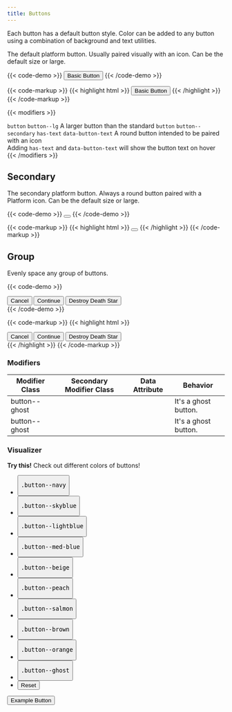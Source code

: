 ```yaml
---
title: Buttons
---
```


Each button has a default button style. Color can be added to any button using a combination of background and text utilities.

The default platform button. Usually paired visually with an icon. Can be the default size or large.

{{< code-demo >}}
<button class="button">Basic Button</button>
{{< /code-demo >}}

{{< code-markup >}}
{{< highlight html >}}
<button class="button">Basic Button</button>
{{< /highlight >}} 
{{< /code-markup >}}

{{< modifiers >}}
<tr>
  <td data-label="Base" class="border-t border--color-white border--width-5 text--bold">
    <code>button</code>
  </td>
  <td data-label="Modifier" class="border-t border--color-white border--width-5 text--bold">
    <code>button--lg</code>
  </td>
  <td data-label="Secondary Modifier" class="border-t border--color-white border--width-5 text--bold">
    <i class="pi-ban" aria-hidden="true"></i>
  </td>
  <td data-label="Data Attribute" class="border-t border--color-white border--width-5 text--bold">
    <i class="pi-ban" aria-hidden="true"></i>
  </td>
  <td data-label="Behavior" class="border-t border--color-white border--width-5 text--bold">
    A larger button than the standard
  </td>
</tr>
<tr>
  <td data-label="Base" class="border-t border--color-white border--width-5 text--bold">
    <code>button</code>
  </td>
  <td data-label="Modifier" class="border-t border--color-white border--width-5 text--bold">
    <code>button--secondary</code>
  </td>
  <td data-label="Secondary Modifier" class="border-t border--color-white border--width-5 text--bold">
    <code>has-text</code>
  </td>
  <td data-label="Data Attribute" class="border-t border--color-white border--width-5 text--bold">
    <code>data-button-text</code>
  </td>
  <td data-label="Behavior" class="border-t border--color-white border--width-5 text--bold">
    A round button intended to be paired with an icon
    <br>
    Adding <code>has-text</code> and <code>data-button-text</code> will show the button text on hover
  </td>
</tr>
{{< /modifiers >}}

## Secondary

The secondary platform button. Always a round button paired with a Platform icon. Can be the default size or large.

{{< code-demo >}}
<button class="button button--secondary"><i class="pi-download"></i></button>
{{< /code-demo >}}

{{< code-markup >}}
{{< highlight html >}}
<button class="button button--secondary"><i class="pi-download"></i></button>
{{< /highlight >}} 
{{< /code-markup >}}


## Group

Evenly space any group of buttons.


{{< code-demo >}}
<div class="button-group">
  <button class="button">Cancel</button>
  <button class="button">Continue</button>
  <button class="button">Destroy Death Star</button>
</div>
{{< /code-demo >}}

{{< code-markup >}}
{{< highlight html >}}
<div class="button-group">
  <button class="button">Cancel</button>
  <button class="button">Continue</button>
  <button class="button">Destroy Death Star</button>
</div>
{{< /highlight >}} 
{{< /code-markup >}}

<section class="mb-4">
  <h3>Modifiers</h3>
  <table borders="1" class="table modifiers table--no-hover">
    <thead>
      <tr>
        <th>Modifier Class</th>
        <th>Secondary Modifier Class</th>
        <th>Data Attribute</th>
        <th>Behavior</th>
      </tr>
    </thead>
    <tbody>
      <tr>
        <td>button--ghost</td>
        <td></td>
        <td></td>
        <td>It's a ghost button.</td>
      </tr>
      <tr>
        <td>button--ghost</td>
        <td></td>
        <td></td>
        <td>It's a ghost button.</td>
      </tr>
    </tbody>
  </table>
</section>

<section class="p-0 my-4">
  <h3 class="mb-3">Visualizer</h3>
  <div class="linear-gradient inverted px-4 py-3 block-container" 
      data-callout-header="tables tip" 
      data-callout-radius="0 3rem 0 3rem"
      data-gradient-direction="30deg"
      data-gradient-start="midnightblue 20%, purple 40%"
      data-gradient-stop="indigo"
      data-gradient-fallback="indigo">
    <i class="pi-rocket mr-1"></i>
    <strong class="mr-1">Try this!</strong> 
    Check out different colors of buttons!
  </div>
  <div class="visualizer block-container p-3 py-4 border border--color-lighter border--width-5 tablet-up-2 mb-4">
    <div class="actions block">
      <ul class="list">
        <li>
          <button class="button" data-example-elements="button--navy">
            <pre>.button--navy</pre>
          </button>
        </li>
        <li>
          <button class="button" data-example-elements="button--skyblue">
            <pre>.button--skyblue</pre>
          </button>
        </li>
        <li>
          <button class="button" data-example-elements="button--lightblue">
            <pre>.button--lightblue</pre>
          </button>
        </li>
        <li>
          <button class="button" data-example-elements="button--med-blue">
            <pre>.button--med-blue</pre>
          </button>
        </li>
        <li>
          <button class="button" data-example-elements="button--beige">
            <pre>.button--beige</pre>
          </button>
        </li>
        <li>
          <button class="button" data-example-elements="button--peach">
            <pre>.button--peach</pre>
          </button>
        </li>
        <li>
          <button class="button" data-example-elements="button--salmon">
            <pre>.button--salmon</pre>
          </button>
        </li>
        <li>
          <button class="button" data-example-elements="button--brown">
            <pre>.button--brown</pre>
          </button>
        </li>
        <li>
          <button class="button" data-example-elements="button--orange">
            <pre>.button--orange</pre>
          </button>
        </li>
        <li>
          <button class="button" data-example-elements="button--ghost text--white">
            <pre>.button--ghost</pre>
          </button>
        </li>
        <li>
          <button class="button button--salmon text--white" data-reset="true">
            Reset
          </button>
        </li>
      </ul>
    </div>
    <div class="results rounded-2 block background--dark p-3" data-default-class="flex flex--center-content">
      <button class="button">
        Example Button
      </button>
    </div>
  </div>
<section>